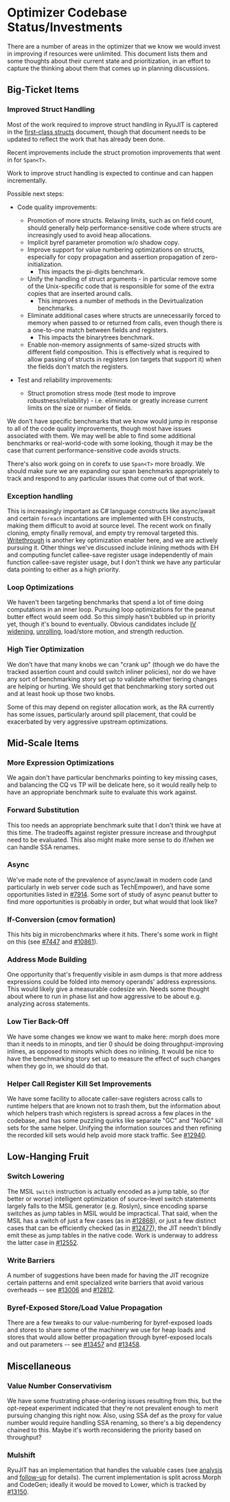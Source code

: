 Optimizer Codebase Status/Investments
=====================================

There are a number of areas in the optimizer that we know we would invest in
improving if resources were unlimited.  This document lists them and some
thoughts about their current state and prioritization, in an effort to capture
the thinking about them that comes up in planning discussions.


Big-Ticket Items
----------------

### Improved Struct Handling

Most of the work required to improve struct handling in RyuJIT is captered in the [first-class structs](https://github.com/dotnet/coreclr/blob/master/Documentation/design-docs/first-class-structs.md)
document, though that document needs to be updated to reflect the work that has already been done.

Recent improvements include the struct promotion improvements that went in for `Span<T>`.

Work to improve struct handling is expected to continue and can happen incrementally.

Possible next steps:

 - Code quality improvements:
   - Promotion of more structs. Relaxing limits, such as on field count, should generally
     help performance-sensitive code where structs are increasingly used to avoid
     heap allocations.
   - Implicit byref parameter promotion w/o shadow copy.
   - Improve support for value numbering optimizations on structs, especially for copy propagation
     and assertion propagation of zero-initialization.
     - This impacts the pi-digits benchmark.
   - Unify the handling of struct arguments - in particular remove some of the Unix-specific code
     that is responsible for some of the extra copies that are inserted around calls.
     - This improves a number of methods in the Devirtualization benchmarks.
   - Eliminate additional cases where structs are unnecessarily forced to memory when passed to or
     returned from calls, even though there is a one-to-one match between fields and registers.
     - This impacts the binarytrees benchmark.
   - Enable non-memory assignments of same-sized structs with different field composition.
     This is effectively what is required to allow passing of structs in registers (on targets that
     support it) when the fields don't match the registers.

 - Test and reliability improvements:
   - Struct promotion stress mode (test mode to improve robustness/reliability) - i.e. eliminate
     or greatly increase current limits on the size or number of fields.


We don't have specific benchmarks that we know would jump in response to all of
the code quality improvements, though most have issues associated with them.
We may well be able to find some additional benchmarks or real-world-code with some looking,
though it may be the case that current performance-sensitive code avoids structs.

There's also work going on in corefx to use `Span<T>` more broadly.  We should
make sure we are expanding our span benchmarks appropriately to track and
respond to any particular issues that come out of that work.


### Exception handling

This is increasingly important as C# language constructs like async/await and
certain `foreach` incantations are implemented with EH constructs, making them
difficult to avoid at source level.  The recent work on finally cloning, empty
finally removal, and empty try removal targeted this.  [Writethrough](https://github.com/dotnet/coreclr/blob/master/Documentation/design-docs/eh-writethru.md)
is another key optimization enabler here, and we are actively pursuing it.  Other
things we've discussed include inlining methods with EH and computing funclet
callee-save register usage independently of main function callee-save register
usage, but I don't think we have any particular data pointing to either as a
high priority.


### Loop Optimizations

We haven't been targeting benchmarks that spend a lot of time doing computations
in an inner loop.  Pursuing loop optimizations for the peanut butter effect
would seem odd.  So this simply hasn't bubbled up in priority yet, though it's
bound to eventually.  Obvious candidates include [IV widening](https://github.com/dotnet/coreclr/issues/9179),
[unrolling](https://github.com/dotnet/coreclr/issues/11606), load/store motion,
and strength reduction.


### High Tier Optimization

We don't have that many knobs we can "crank up" (though we do have the tracked
assertion count and could switch inliner policies), nor do we have any sort of
benchmarking story set up to validate whether tiering changes are helping or
hurting.  We should get that benchmarking story sorted out and at least hook
up those two knobs.

Some of this may depend on register allocation work, as the RA currently has
some issues, particularly around spill placement, that could be exacerbated by
very aggressive upstream optimizations.


Mid-Scale Items
---------------

### More Expression Optimizations

We again don't have particular benchmarks pointing to key missing cases, and
balancing the CQ vs TP will be delicate here, so it would really help to have
an appropriate benchmark suite to evaluate this work against.


### Forward Substitution

This too needs an appropriate benchmark suite that I don't think we have at
this time.  The tradeoffs against register pressure increase and throughput
need to be evaluated.  This also might make more sense to do if/when we can
handle SSA renames.


### Async

We've made note of the prevalence of async/await in modern code (and particularly
in web server code such as TechEmpower), and have some opportunities listed in
[#7914](https://github.com/dotnet/coreclr/issues/7914).  Some sort of study of
async peanut butter to find more opportunities is probably in order, but what
would that look like?


### If-Conversion (cmov formation)

This hits big in microbenchmarks where it hits.  There's some work in flight
on this (see [#7447](https://github.com/dotnet/coreclr/issues/7447) and
[#10861](https://github.com/dotnet/coreclr/pull/10861)).


### Address Mode Building

One opportunity that's frequently visible in asm dumps is that more address
expressions could be folded into memory operands' address expressions.  This
would likely give a measurable codesize win.  Needs some thought about where
to run in phase list and how aggressive to be about e.g. analyzing across
statements.


### Low Tier Back-Off

We have some changes we know we want to make here: morph does more than it needs
to in minopts, and tier 0 should be doing throughput-improving inlines, as
opposed to minopts which does no inlining.  It would be nice to have the
benchmarking story set up to measure the effect of such changes when they go in,
we should do that.


### Helper Call Register Kill Set Improvements

We have some facility to allocate caller-save registers across calls to runtime
helpers that are known not to trash them, but the information about which
helpers trash which registers is spread across a few places in the codebase,
and has some puzzling quirks like separate "GC" and "NoGC" kill sets for the
same helper.  Unifying the information sources and then refining the recorded
kill sets would help avoid more stack traffic.  See [#12940](https://github.com/dotnet/coreclr/issues/12940).

Low-Hanging Fruit
-----------------

### Switch Lowering

The MSIL `switch` instruction is actually encoded as a jump table, so (for
better or worse) intelligent optimization of source-level switch statements
largely falls to the MSIL generator (e.g. Roslyn), since encoding sparse
switches as jump tables in MSIL would be impractical.  That said, when the MSIL
has a switch of just a few cases (as in [#12868](https://github.com/dotnet/coreclr/issues/12868)),
or just a few distinct cases that can be efficiently checked (as in [#12477](https://github.com/dotnet/coreclr/issues/12477)),
the JIT needn't blindly emit these as jump tables in the native code.  Work is
underway to address the latter case in [#12552](https://github.com/dotnet/coreclr/pull/12552).


### Write Barriers

A number of suggestions have been made for having the JIT recognize certain
patterns and emit specialized write barriers that avoid various overheads --
see [#13006](https://github.com/dotnet/coreclr/issues/13006) and [#12812](https://github.com/dotnet/coreclr/issues/12812).


### Byref-Exposed Store/Load Value Propagation

There are a few tweaks to our value-numbering for byref-exposed loads and stores
to share some of the machinery we use for heap loads and stores that would
allow better propagation through byref-exposed locals and out parameters --
see [#13457](https://github.com/dotnet/coreclr/issues/13457) and
[#13458](https://github.com/dotnet/coreclr/issues/13458).

Miscellaneous
-------------

### Value Number Conservativism

We have some frustrating phase-ordering issues resulting from this, but the
opt-repeat experiment indicated that they're not prevalent enough to merit
pursuing changing this right now.  Also, using SSA def as the proxy for value
number would require handling SSA renaming, so there's a big dependency chained
to this.
Maybe it's worth reconsidering the priority based on throughput?


### Mulshift

RyuJIT has an implementation that handles the valuable cases (see [analysis](https://gist.github.com/JosephTremoulet/c1246b17ea2803e93e203b9969ee5a25#file-mulshift-md)
and [follow-up](https://github.com/dotnet/coreclr/pull/13128) for details).
The current implementation is split across Morph and CodeGen; ideally it would
be moved to Lower, which is tracked by [#13150](https://github.com/dotnet/coreclr/issues/13150).
